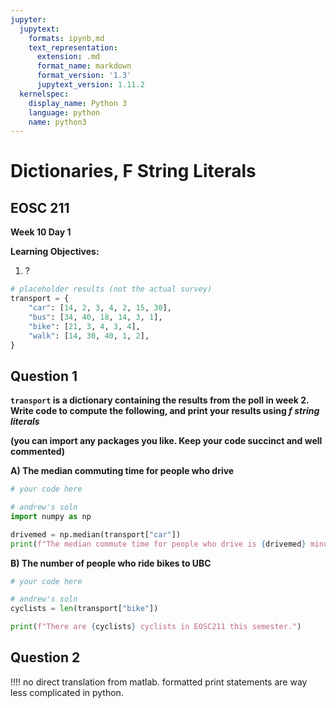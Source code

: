 ```yaml
---
jupyter:
  jupytext:
    formats: ipynb,md
    text_representation:
      extension: .md
      format_name: markdown
      format_version: '1.3'
      jupytext_version: 1.11.2
  kernelspec:
    display_name: Python 3
    language: python
    name: python3
---
```


# Dictionaries, F String Literals

## EOSC 211

**Week 10 Day 1**

**Learning Objectives:**  
1. ?


```python
# placeholder results (not the actual survey)
transport = {
    "car": [14, 2, 3, 4, 2, 15, 30],
    "bus": [34, 40, 18, 14, 3, 1],
    "bike": [21, 3, 4, 3, 4],
    "walk": [14, 30, 40, 1, 2],
}
```

## Question 1

**`transport` is a dictionary containing the results from the poll in week 2. Write code to compute the following, and print your results using *f string literals*** 

**(you can import any packages you like. Keep your code succinct and well commented)**

**A) The median commuting time for people who drive**

```python
# your code here
```

```python
# andrew's soln
import numpy as np

drivemed = np.median(transport["car"])
print(f"The median commute time for people who drive is {drivemed} minutes")
```

**B) The number of people who ride bikes to UBC** 

```python
# your code here
```

```python
# andrew's soln
cyclists = len(transport["bike"])

print(f"There are {cyclists} cyclists in EOSC211 this semester.")
```

## Question 2

!!!! no direct translation from matlab. formatted print statements are way less complicated in python. 
